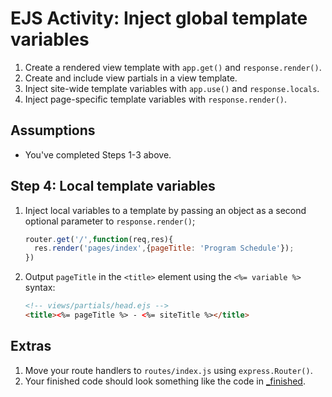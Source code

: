 # EJS Activity: Inject global template variables
1. Create a rendered view template with `app.get()` and `response.render()`.
2. Create and include view partials in a view template.
3. Inject site-wide template variables with `app.use()` and `response.locals`.
4. Inject page-specific template variables with `response.render()`.

## Assumptions
- You've completed Steps 1-3 above.

## Step 4: Local template variables
1. Inject local variables to a template by passing an object as a second optional parameter to `response.render()`;

    ```js
    router.get('/',function(req,res){
      res.render('pages/index',{pageTitle: 'Program Schedule'});
    })
    ```

2. Output `pageTitle` in the `<title>` element using the `<%= variable %>` syntax:

    ```html
    <!-- views/partials/head.ejs -->
    <title><%= pageTitle %> - <%= siteTitle %></title>
    ```

## Extras
1. Move your route handlers to `routes/index.js` using `express.Router()`.
2. Your finished code should look something like the code in [_finished]().